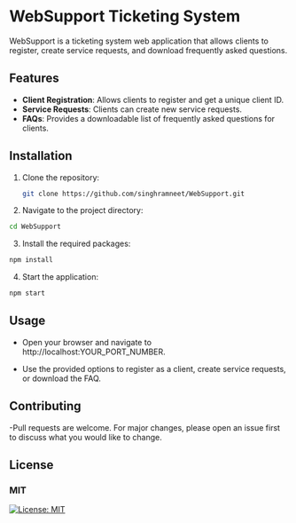 # WebSupport Ticketing System

WebSupport is a ticketing system web application that allows clients to register, create service requests, and download frequently asked questions.

## Features

- **Client Registration**: Allows clients to register and get a unique client ID.
- **Service Requests**: Clients can create new service requests.
- **FAQs**: Provides a downloadable list of frequently asked questions for clients.

## Installation

1. Clone the repository:
   ```bash
   git clone https://github.com/singhramneet/WebSupport.git
   ```
2. Navigate to the project directory:
  ```bash
  cd WebSupport
  ```

3. Install the required packages:
  ```bash
  npm install
  ```
4. Start the application:
  ```bash
  npm start
```

## Usage
- Open your browser and navigate to http://localhost:YOUR_PORT_NUMBER.

- Use the provided options to register as a client, create service requests, or download the FAQ.
## Contributing

-Pull requests are welcome. For major changes, please open an issue first to discuss what you would like to change.

## License
### MIT
[![License: MIT](https://img.shields.io/badge/License-MIT-yellow.svg)](https://opensource.org/licenses/MIT)  
